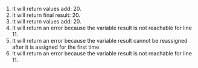1. It will return values add: 20.
2. It will return final result: 20.
3. It will return values add: 20.
4. It will return an error because the variable result is not reachable for line 11.
5. It will return an error because the variable result cannot be reassigned after it is assigned for the first time
6. It will return an error because the variable result is not reachable for line 11.